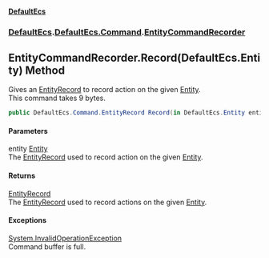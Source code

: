#### [DefaultEcs](./index.md 'index')
### [DefaultEcs](./index.md 'index').[DefaultEcs.Command](./DefaultEcs-Command.md 'DefaultEcs.Command').[EntityCommandRecorder](./DefaultEcs-Command-EntityCommandRecorder.md 'DefaultEcs.Command.EntityCommandRecorder')
## EntityCommandRecorder.Record(DefaultEcs.Entity) Method
Gives an [EntityRecord](./DefaultEcs-Command-EntityRecord.md 'DefaultEcs.Command.EntityRecord') to record action on the given [Entity](./DefaultEcs-Entity.md 'DefaultEcs.Entity').  
This command takes 9 bytes.  
```C#
public DefaultEcs.Command.EntityRecord Record(in DefaultEcs.Entity entity);
```
#### Parameters
<a name='DefaultEcs-Command-EntityCommandRecorder-Record(DefaultEcs-Entity)-entity'></a>
entity [Entity](./DefaultEcs-Entity.md 'DefaultEcs.Entity')  
The [EntityRecord](./DefaultEcs-Command-EntityRecord.md 'DefaultEcs.Command.EntityRecord') used to record action on the given [Entity](./DefaultEcs-Entity.md 'DefaultEcs.Entity').  
#### Returns
[EntityRecord](./DefaultEcs-Command-EntityRecord.md 'DefaultEcs.Command.EntityRecord')  
The [EntityRecord](./DefaultEcs-Command-EntityRecord.md 'DefaultEcs.Command.EntityRecord') used to record actions on the given [Entity](./DefaultEcs-Entity.md 'DefaultEcs.Entity').  
#### Exceptions
[System.InvalidOperationException](https://docs.microsoft.com/en-us/dotnet/api/System.InvalidOperationException 'System.InvalidOperationException')  
Command buffer is full.  
